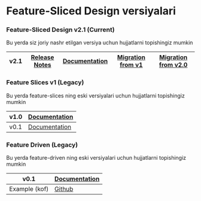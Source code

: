 # Feature-Sliced Design versiyalari

### Feature-Sliced Design v2.1 (Current)

Bu yerda siz joriy nashr etilgan versiya uchun hujjatlarni topishingiz mumkin

| v2.1 | [Release Notes](https://github.com/feature-sliced/documentation/releases/tag/v2.1) | [Documentation](/documentation/uz/docs.md) | [Migration from v1](/documentation/uz/docs/guides/migration/from-v1.md) | [Migration from v2.0](/documentation/uz/docs/guides/migration/from-v1.md) |
| ---- | ---------------------------------------------------------------------------------- | ------------------------------------------ | ----------------------------------------------------------------------- | ------------------------------------------------------------------------- |

### Feature Slices v1 (Legacy)

Bu yerda feature-slices ning eski versiyalari uchun hujjatlarni topishingiz mumkin

| v1.0 | [Documentation](https://feature-sliced.github.io/featureslices.dev/v1.0.html) |
| ---- | ----------------------------------------------------------------------------- |
| v0.1 | [Documentation](https://feature-sliced.github.io/featureslices.dev/v0.1.html) |

### Feature Driven (Legacy)

Bu yerda feature-driven ning eski versiyalari uchun hujjatlarni topishingiz mumkin

| v0.1          | [Documentation](https://github.com/feature-sliced/documentation/tree/rc/feature-driven) |
| ------------- | --------------------------------------------------------------------------------------- |
| Example (kof) | [Github](https://github.com/kof/feature-driven-architecture)                            |
